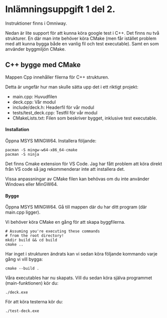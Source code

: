 # Inlämningsuppgift 1 del 2.

Instruktioner finns i Omniway.



Nedan är lite support för att kunna köra google test i C++. Det finns nu två strukturer. En där man inte behöver köra CMake (men får istället problem med att kunna bygga både en vanlig fil och test executable). Samt en som använder byggmiljön CMake.

## C++ bygge med CMake
Mappen Cpp innehåller filerna för C++ strukturen. 

Detta är ungefär hur man skulle sätta upp det i ett riktigt projekt:

 - main.cpp: Huvudfilen
 - deck.cpp: Vår modul
 - include/deck.h: Headerfil för vår modul
 - tests/test_deck.cpp: Testfil för vår modul
 - CMakeLists.txt: Filen som beskriver bygget, inklusive test executable.

#### Installation

Öppna MSYS MINGW64. Installera följande:

```
pacman -S mingw-w64-x86_64-cmake
pacman -S ninja
```

Det finns Cmake extension för VS Code. Jag har fått problem att köra direkt från VS code så jag rekommenderar inte att installera det.

Vissa anpassningar av CMake filen kan behövas om du inte använder Windows eller MinGW64.

#### Bygge

Öppna MSYS MINGW64. Gå till mappen där du har ditt program (där main.cpp ligger).

Vi behöver köra CMake en gång för att skapa byggfilerna.

```
# Assuming you're executing these commands
# from the root directory!
mkdir build && cd build
cmake ..
```

Har inget i strukturen ändrats kan vi sedan köra följande kommando varje gång vi vill bygga:

```
cmake --build .
```

Våra executables har nu skapats. Vill du sedan köra själva programmet (main-funktionen) kör du:
```
./deck.exe
```

För att köra testerna kör du:
```
./test-deck.exe
```
